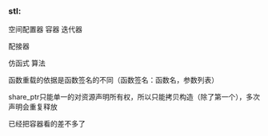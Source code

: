 ### stl:

空间配置器    容器   迭代器    

配接器

仿函式   算法



函数重载的依据是函数签名的不同（函数签名：函数名，参数列表）



share_ptr只能单一的对资源声明所有权，所以只能拷贝构造（除了第一个），多次声明会重复释放

已经把容器看的差不多了

